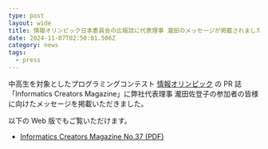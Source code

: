 ```yaml
---
type: post
layout: wide
title: 情報オリンピック日本委員会の広報誌に代表理事 瀧田のメッセージが掲載されました
date: 2024-11-07T02:50:01.506Z
category: news
tags:
  - press
---
```


中高生を対象としたプログラミングコンテスト [情報オリンピック](https://www.ioi-jp.org/) の PR 誌「Informatics Creators Magazine」に弊社代表理事 瀧田佐登子の参加者の皆様に向けたメッセージを掲載いただきました。

以下の Web 版でもご覧いただけます。

* [Informatics Creators Magazine No.37 (PDF)](https://www2.ioi-jp.org/documents/newsletter/NewsletterNo37.pdf)

